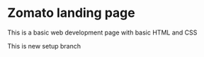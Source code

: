 # Zomato landing page

This is a basic web development page with basic HTML and CSS

This is new setup branch